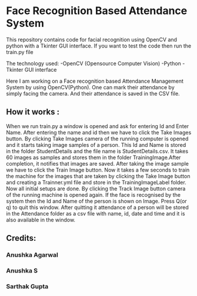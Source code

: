 # Face Recognition Based Attendance System 
This repository contains code for facial recognition using OpenCV and python with a Tkinter GUI interface. If you want to test the code then run the train.py file

The technology used: -OpenCV (Opensource Computer Vision) -Python -Tkinter GUI interface

Here I am working on a Face recognition based Attendance Management System by using OpenCV(Python). One can mark their attendance by simply facing the camera. And their attendance is saved in the CSV file.


## How it works :
When we run train.py a window is opened and ask for entering Id and Enter Name. After entering the name and id then we have to click the Take Images button. By clicking Take Images camera of the running computer is opened and it starts taking image samples of a person. This Id and Name is stored in the folder StudentDetails and the file name is StudentDetails.csv. It takes 60 images as samples and stores them in the folder TrainingImage.After completion, it notifies that images are saved. After taking the image sample we have to click the Train Image button. Now it takes a few seconds to train the machine for the images that are taken by clicking the Take Image button and creating a Trainner.yml file and store in the TrainingImageLabel folder. Now all initial setups are done. By clicking the Track Image button camera of the running machine is opened again. If the face is recognised by the system then the Id and Name of the person is shown on Image. Press Q(or q) to quit this window. After quitting it attendance of a person will be stored in the Attendance folder as a csv file with name, id, date and time and it is also available in the window.

## Credits:
### Anushka Agarwal
### Anushka S
### Sarthak Gupta
